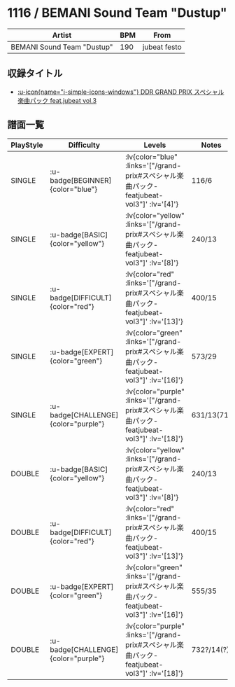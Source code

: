 # 1116 / BEMANI Sound Team "Dustup"

|Artist|BPM|From|
|------|---|----|
|BEMANI Sound Team "Dustup"|190|jubeat festo|

## 収録タイトル

- [ :u-icon{name="i-simple-icons-windows"} DDR GRAND PRIX スペシャル楽曲パック feat.jubeat vol.3](/grand-prix#スペシャル楽曲パック-featjubeat-vol3)

## 譜面一覧

|PlayStyle|Difficulty|Levels|Notes|Movie|
|---------|----------|------|-----|-----|
|SINGLE| :u-badge[BEGINNER]{color="blue"} | :lv{color="blue" :links='["/grand-prix#スペシャル楽曲パック-featjubeat-vol3"]' :lv='[4]'} |116/6||
|SINGLE| :u-badge[BASIC]{color="yellow"} | :lv{color="yellow" :links='["/grand-prix#スペシャル楽曲パック-featjubeat-vol3"]' :lv='[8]'} |240/13||
|SINGLE| :u-badge[DIFFICULT]{color="red"} | :lv{color="red" :links='["/grand-prix#スペシャル楽曲パック-featjubeat-vol3"]' :lv='[13]'} |400/15||
|SINGLE| :u-badge[EXPERT]{color="green"} | :lv{color="green" :links='["/grand-prix#スペシャル楽曲パック-featjubeat-vol3"]' :lv='[16]'} |573/29||
|SINGLE| :u-badge[CHALLENGE]{color="purple"} | :lv{color="purple" :links='["/grand-prix#スペシャル楽曲パック-featjubeat-vol3"]' :lv='[18]'} |631/13(71)||
|DOUBLE| :u-badge[BASIC]{color="yellow"} | :lv{color="yellow" :links='["/grand-prix#スペシャル楽曲パック-featjubeat-vol3"]' :lv='[8]'} |240/13||
|DOUBLE| :u-badge[DIFFICULT]{color="red"} | :lv{color="red" :links='["/grand-prix#スペシャル楽曲パック-featjubeat-vol3"]' :lv='[13]'} |400/15||
|DOUBLE| :u-badge[EXPERT]{color="green"} | :lv{color="green" :links='["/grand-prix#スペシャル楽曲パック-featjubeat-vol3"]' :lv='[16]'} |555/35||
|DOUBLE| :u-badge[CHALLENGE]{color="purple"} | :lv{color="purple" :links='["/grand-prix#スペシャル楽曲パック-featjubeat-vol3"]' :lv='[18]'} |732?/14(?)||
